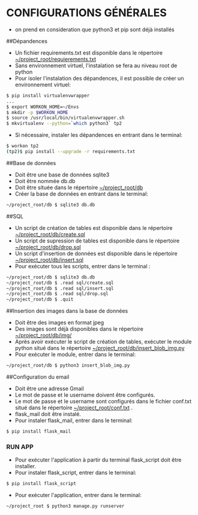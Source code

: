 # CONFIGURATIONS GÉNÉRALES
* on prend en consideration que python3 et pip sont déjà installés

##Dépandences
* Un fichier requirements.txt est disponible dans le répertoire [~/project_root/requierements.txt](requirements.txt)
* Sans environnement virtuel, l'instalation se fera au niveau root de python
* Pour isoler l'instalation des dépandences, il est possible de créer un environnement virtuel:
```bash
$ pip install virtualenvwrapper
...
$ export WORKON_HOME=~/Envs
$ mkdir -p $WORKON_HOME
$ source /usr/local/bin/virtualenvwrapper.sh
$ mkvirtualenv --python=`which python3` tp2
```
* Si nécessaire, instaler les dépandences en entrant dans le terminal:
```bash
$ workon tp2
(tp2)$ pip install --upgrade -r requirements.txt
```


##Base de données
* Doit être une base de données sqlite3 
* Doit être nommée db.db
* Doit être située dans le répertoire  [~/project_root/db](db) 
* Créer la base de données en entrant dans le terminal:
```bash
~/project_root/db $ sqlite3 db.db
```

##SQL
* Un script de création de tables est disponible dans le répertoire [~/project_root/db/create.sql](db/create.sql)
* Un script de supression de tables est disponible dans le répertoire  [~/project_root/db/drop.sql](db/drop.sql)
* Un script d'insertion de données est disponible dans le répertoire  [~/project_root/db/insert.sql](db/insert.sql)
* Pour exécuter tous les scripts, entrer dans le terminal :
```bash
~/project_root/db $ sqlite3 db.db
~/project_root/db $ .read sql/create.sql
~/project_root/db $ .read sql/insert.sql
~/project_root/db $ .read sql/drop.sql
~/project_root/db $ .quit
```

##Insertion des images dans la base de données
* Doit être des images en format jpeg
* Des images sont déjà disponibles dans le répertoire [~/project_root/db/img/](db/img)
* Après avoir exécuter le script de création de tables, exécuter le module python situé dans le répertoire  [~/project_root/db/insert_blob_img.py](db/insert_blob_img.py)
* Pour exécuter le module, entrer dans le terminal:

```bash
~/project_root/db $ python3 insert_blob_img.py
```

##Configuration du email
* Doit être une adresse Gmail 
* Le mot de passe et le username doivent être configurés.
* Le mot de passe et le username sont configurés dans le fichier conf.txt situé dans le répertoire [~/project_root/conf.txt](conf.txt) .
* flask_mail doit être instalé.
* Pour instaler flask_mail, entrer dans le terminal:
```bash
$ pip install flask_mail
```

### RUN APP
* Pour exécuter l'application à partir du terminal flask_script doit être installer.
* Pour instaler flask_script, entrer dans le terminal:
```bash
$ pip install flask_script
```

* Pour exécuter l'application, entrer dans le terminal:
```bash
~/project_root $ python3 manage.py runserver
```

